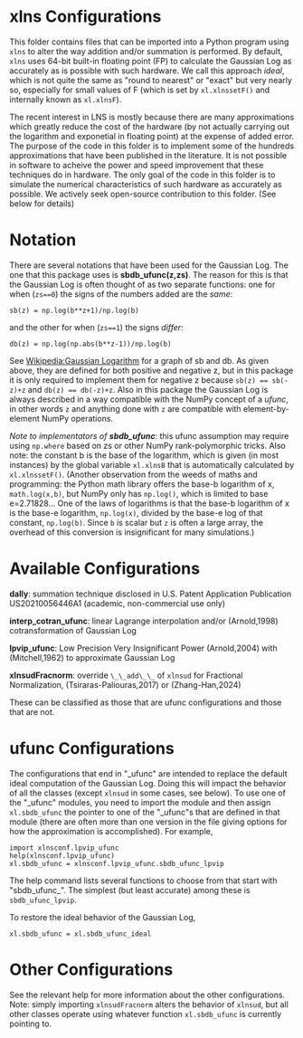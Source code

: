 # xlns Configurations

This folder contains files that can be imported into a Python program using ``xlns`` to alter the way addition and/or summation is performed.  By default,  ``xlns`` uses 64-bit built-in floating point (FP) to calculate the Gaussian Log as accurately as is possible with such hardware.  We call this approach _ideal_, which is not quite the same as "round to nearest" or "exact" but very nearly so, especially for small values of F (which is set by ``xl.xlnssetF()`` and internally known as ``xl.xlnsF``).  

The recent interest in LNS is mostly because there are many approximations which greatly reduce the cost of the hardware (by not actually carrying out the logarithm and exponetial in floating point) at the expense of added error.  The purpose of the code in this folder is to implement some of the hundreds approximations that have been published in the literature.  It is not possible in software to acheive the power and speed improvement that these techniques do in hardware.  The only goal of the code in this folder is to simulate the numerical characteristics of such hardware as accurately as possible.  We actively seek open-source contribution to this folder. (See below for details)

# Notation

There are several notations that have been used for the Gaussian Log.  The one that this package uses is __sbdb_ufunc(z,zs)__.  The reason for this is that the Gaussian Log is often thought of as two separate functions:  one for when (``zs==0``) the signs of the numbers added are the _same_:
```
sb(z) = np.log(b**z+1)/np.log(b)
```
and the other for when (``zs==1``) the signs _differ_:
```
db(z) = np.log(np.abs(b**z-1))/np.log(b)
```
See [Wikipedia:Gaussian Logarithm](https://en.wikipedia.org/wiki/Gaussian_logarithm) for a graph of sb and db. 
As given above, they are defined for both positive and negative z, but in this package it is only required to implement them for negative z because ``sb(z) == sb(-z)+z`` and ``db(z) == db(-z)+z``. Also in this package the Gaussian Log is always described in a way compatible with the NumPy concept of a _ufunc_, in other words ``z`` and anything done with ``z`` are compatible with element-by-element NumPy operations.  

_Note to implementators of __sbdb_ufunc___: this ufunc assumption may require using ``np.where`` based on zs or other NumPy rank-polymorphic tricks.  Also note: the constant b is the base of the logarithm, which is given (in most instances) by the global variable ``xl.xlnsB`` that is automatically calculated by ``xl.xlnssetF()``.  (Another observation from the weeds of maths and programming:  the Python math library offers the base-b logarithm of x, ``math.log(x,b)``, but NumPy only has ``np.log()``, which is limited to base e=2.71828...  One of the laws of logarithms is that the base-b logarithm of x is the base-e logarithm, ``np.log(x)``, divided by the base-e log of that constant, ``np.log(b)``. Since ``b`` is scalar but ``z`` is often a large array, the overhead of this conversion is insignificant for many simulations.) 

# Available Configurations

__dally__: summation technique disclosed in U.S. Patent Application Publication US20210056446A1 (academic, non-commercial use only)

__interp_cotran_ufunc__: linear Lagrange interpolation and/or (Arnold,1998) cotransformation of Gaussian Log

__lpvip_ufunc__: Low Precision Very Insignificant Power (Arnold,2004) with (Mitchell,1962) to approximate Gaussian Log 

__xlnsudFracnorm__: override ``\_\_add\_\_`` of ``xlnsud`` for Fractional Normalization, (Tsiraras-Paliouras,2017) or (Zhang-Han,2024) 

These can be classified as those that are ufunc configurations and those that are not.

# ufunc Configurations

The configurations that end in "_ufunc" are intended to replace the default ideal computation of the Gaussian Log.  Doing this will impact the behavior of all the classes (except ``xlnsud`` in some cases, see below).  To use one of the "_ufunc" modules, you need to import the module and then assign ``xl.sbdb_ufunc`` the pointer to one of the "_ufunc"s that are defined in that module (there are often more than one version in the file giving options for how the approximation is accomplished). For example,
```
import xlnsconf.lpvip_ufunc
help(xlnsconf.lpvip_ufunc)
xl.sbdb_ufunc = xlnsconf.lpvip_ufunc.sbdb_ufunc_lpvip
```
The help command lists several functions to choose from that start with "sbdb_ufunc_".  The simplest (but least accurate) among these is ``sbdb_ufunc_lpvip``.

To restore the ideal behavior of the Gaussian Log,
```
xl.sbdb_ufunc = xl.sbdb_ufunc_ideal
```
# Other Configurations

See the relevant help for more information about the other configurations.
Note: simply importing ``xlnsudFracnorm`` alters the behavior of ``xlnsud``, but all other classes operate using whatever function ``xl.sbdb_ufunc`` is currently pointing to.

